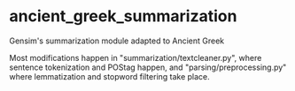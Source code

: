 # ancient_greek_summarization
Gensim's summarization module adapted to Ancient Greek 

Most modifications happen in "summarization/textcleaner.py", where sentence tokenization and POStag happen, and "parsing/preprocessing.py"
where lemmatization and stopword filtering take place.
